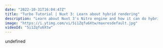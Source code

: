 ```yaml
---
date: "2022-10-31T16:04:47Z"
title: "Turbo Tutorial | Nuxt 3: Learn about hybrid rendering"
description: "Learn about Nuxt 3's Nitro engine and how it can do hybrid rendering between SSG and SSR.\n\nFind the code for this tutorial here: https://github.com/Turbo-Tutorials/Nuxt3-turbos/tree/main/nuxt3-hybrid-mode\n\nVisit https://turbo-tutorials.dev/tutorials/nuxt-3-learn-about-hybrid-rendering/ for more info.\n\nBrowse more tutorials here: https://turbo-tutorials.dev"
image: "https://i.ytimg.com/vi/5i1Zqfu6Xtw/maxresdefault.jpg"
videoId: "5i1Zqfu6Xtw"
---
```


undefined